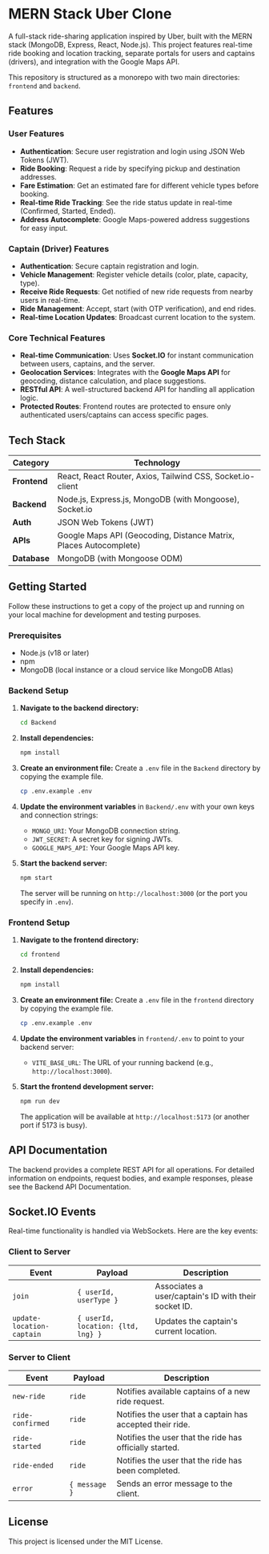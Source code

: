 # MERN Stack Uber Clone

A full-stack ride-sharing application inspired by Uber, built with the MERN stack (MongoDB, Express, React, Node.js). This project features real-time ride booking and location tracking, separate portals for users and captains (drivers), and integration with the Google Maps API.

This repository is structured as a monorepo with two main directories: `frontend` and `backend`.

## Features

### User Features

- **Authentication**: Secure user registration and login using JSON Web Tokens (JWT).
- **Ride Booking**: Request a ride by specifying pickup and destination addresses.
- **Fare Estimation**: Get an estimated fare for different vehicle types before booking.
- **Real-time Ride Tracking**: See the ride status update in real-time (Confirmed, Started, Ended).
- **Address Autocomplete**: Google Maps-powered address suggestions for easy input.

### Captain (Driver) Features

- **Authentication**: Secure captain registration and login.
- **Vehicle Management**: Register vehicle details (color, plate, capacity, type).
- **Receive Ride Requests**: Get notified of new ride requests from nearby users in real-time.
- **Ride Management**: Accept, start (with OTP verification), and end rides.
- **Real-time Location Updates**: Broadcast current location to the system.

### Core Technical Features

- **Real-time Communication**: Uses **Socket.IO** for instant communication between users, captains, and the server.
- **Geolocation Services**: Integrates with the **Google Maps API** for geocoding, distance calculation, and place suggestions.
- **RESTful API**: A well-structured backend API for handling all application logic.
- **Protected Routes**: Frontend routes are protected to ensure only authenticated users/captains can access specific pages.

## Tech Stack

| Category      | Technology                                                              |
|---------------|-------------------------------------------------------------------------|
| **Frontend**  | React, React Router, Axios, Tailwind CSS, Socket.io-client              |
| **Backend**   | Node.js, Express.js, MongoDB (with Mongoose), Socket.io                 |
| **Auth**      | JSON Web Tokens (JWT)                                                   |
| **APIs**      | Google Maps API (Geocoding, Distance Matrix, Places Autocomplete)       |
| **Database**  | MongoDB (with Mongoose ODM)                                             |

## Getting Started

Follow these instructions to get a copy of the project up and running on your local machine for development and testing purposes.

### Prerequisites

- Node.js (v18 or later)
- npm
- MongoDB (local instance or a cloud service like MongoDB Atlas)

### Backend Setup

1.  **Navigate to the backend directory:**
    ```sh
    cd Backend
    ```

2.  **Install dependencies:**
    ```sh
    npm install
    ```

3.  **Create an environment file:**
    Create a `.env` file in the `Backend` directory by copying the example file.
    ```sh
    cp .env.example .env
    ```

4.  **Update the environment variables** in `Backend/.env` with your own keys and connection strings:
    - `MONGO_URI`: Your MongoDB connection string.
    - `JWT_SECRET`: A secret key for signing JWTs.
    - `GOOGLE_MAPS_API`: Your Google Maps API key.

5.  **Start the backend server:**
    ```sh
    npm start
    ```
    The server will be running on `http://localhost:3000` (or the port you specify in `.env`).

### Frontend Setup

1.  **Navigate to the frontend directory:**
    ```sh
    cd frontend
    ```

2.  **Install dependencies:**
    ```sh
    npm install
    ```

3.  **Create an environment file:**
    Create a `.env` file in the `frontend` directory by copying the example file.
    ```sh
    cp .env.example .env
    ```

4.  **Update the environment variables** in `frontend/.env` to point to your backend server:
    - `VITE_BASE_URL`: The URL of your running backend (e.g., `http://localhost:3000`).

5.  **Start the frontend development server:**
    ```sh
    npm run dev
    ```
    The application will be available at `http://localhost:5173` (or another port if 5173 is busy).

## API Documentation

The backend provides a complete REST API for all operations. For detailed information on endpoints, request bodies, and example responses, please see the Backend API Documentation.

## Socket.IO Events

Real-time functionality is handled via WebSockets. Here are the key events:

### Client to Server

| Event                     | Payload                            | Description                                      |
|---------------------------|------------------------------------|--------------------------------------------------|
| `join`                    | `{ userId, userType }`             | Associates a user/captain's ID with their socket ID. |
| `update-location-captain` | `{ userId, location: {ltd, lng} }` | Updates the captain's current location.          |

### Server to Client

| Event            | Payload    | Description                                                     |
|------------------|------------|-----------------------------------------------------------------|
| `new-ride`       | `ride`     | Notifies available captains of a new ride request.              |
| `ride-confirmed` | `ride`     | Notifies the user that a captain has accepted their ride.       |
| `ride-started`   | `ride`     | Notifies the user that the ride has officially started.         |
| `ride-ended`     | `ride`     | Notifies the user that the ride has been completed.             |
| `error`          | `{ message }` | Sends an error message to the client.                           |

## License

This project is licensed under the MIT License.

